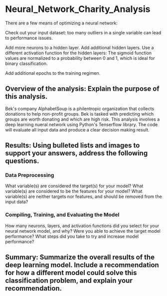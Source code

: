 # Neural_Network_Charity_Analysis

There are a few means of optimizing a neural network:

Check out your input dataset: too many outliers in a single variable can lead to performance issues.


Add more neurons to a hidden layer.
Add additional hidden layers.
Use a different activation function for the hidden layers: The sigmoid function values are normalized to a probability between 0 and 1, which is ideal for binary classification.

Add additional epochs to the training regimen.


## Overview of the analysis: Explain the purpose of this analysis.

Bek's company AlphabetSoup is a philentropic organization that collects donations to help non-profit groups. Bek is tasked with predicting which groups are worth donating and which are high risk. This analysis involves a deep learning nueral network using Python's Tenserflow library. The code will evaluate all input data and produce a clear decision making result. 

## Results: Using bulleted lists and images to support your answers, address the following questions.

### Data Preprocessing
  What variable(s) are considered the target(s) for your model?
  What variable(s) are considered to be the features for your model?
  What variable(s) are neither targets nor features, and should be removed from the input data?
### Compiling, Training, and Evaluating the Model
  How many neurons, layers, and activation functions did you select for your neural network model, and why?
  Were you able to achieve the target model performance?
  What steps did you take to try and increase model performance?
  

## Summary: Summarize the overall results of the deep learning model. Include a recommendation for how a different model could solve this classification problem, and explain your recommendation.




